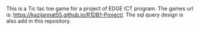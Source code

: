 This is a Tic tac toe game for a project of EDGE ICT program. The games url is: https://kazijannat55.github.io/R1DB1-Project/. The sql query design is also add in this repository.
